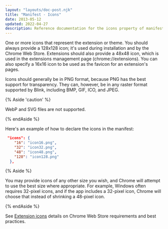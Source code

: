 ```yaml
---
layout: "layouts/doc-post.njk"
title: "Manifest - Icons"
date: 2013-05-12
updated: 2022-04-27
description: Reference documentation for the icons property of manifest.json.
---
```


One or more icons that represent the extension or theme. You should always provide a 128x128 icon;
it's used during installation and by the Chrome Web Store. Extensions should also provide a 48x48
icon, which is used in the extensions management page (chrome://extensions). You can also specify a
16x16 icon to be used as the favicon for an extension's pages.

Icons should generally be in PNG format, because PNG has the best support for transparency. They
can, however, be in any raster format supported by Blink, including BMP, GIF, ICO, and JPEG. 

{% Aside 'caution' %}

WebP and SVG files are not supported.

{% endAside %}

Here's an example of how to declare the icons in the manifest:

```json
 "icons": {
    "16": "icon16.png",
    "32": "icon32.png",
    "48": "icon48.png",
    "128": "icon128.png"
  },
```

{% Aside %}

You may provide icons of any other size you wish, and Chrome will attempt to use the best size where
appropriate. For example, Windows often requires 32-pixel icons, and if the app includes a 32-pixel
icon, Chrome will choose that instead of shrinking a 48-pixel icon.

{% endAside %}

See [Extension icons][docs-cws-icons] details on Chrome Web Store requirements and best practices.

[docs-cws-icons]: /docs/webstore/images/#icons
